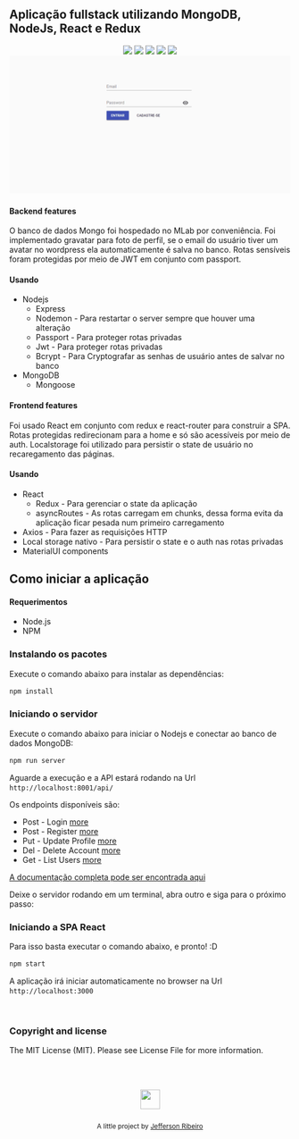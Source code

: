 ## Aplicação fullstack utilizando MongoDB, NodeJs, React e Redux
<p align="center">
  <img src="https://img.shields.io/badge/Mongoose-5.1.1-blue.svg?colorB=449a45">
  <img src="https://img.shields.io/badge/React-16.3.2-blue.svg">
  <img src="https://img.shields.io/badge/Redux-4.0.0-blue.svg?colorB=764abc">
  <img src="https://img.shields.io/badge/Nodejs-9.11.1-blue.svg?colorB=90c53f">
  <img src="https://img.shields.io/badge/Express-4.16.3-blue.svg?colorB=47535e">
  <br/>
  <img src="./doc/img/crud.gif">
</p>

#### Backend features
O banco de dados Mongo foi hospedado no MLab por conveniência.
Foi implementado gravatar para foto de perfil, se o email do usuário tiver um avatar
no wordpress ela automaticamente é salva no banco.
Rotas sensíveis foram protegidas por meio de JWT em conjunto com passport.


#### Usando
- Nodejs
  * Express
  * Nodemon - Para restartar o server sempre que houver uma alteração
  * Passport - Para proteger rotas privadas 
  * Jwt - Para proteger rotas privadas
  * Bcrypt - Para Cryptografar as senhas de usuário antes de salvar no banco
- MongoDB
  * Mongoose

#### Frontend features
Foi usado React em conjunto com redux e react-router para construir a SPA.
Rotas protegidas redirecionam para a home e só são acessíveis por meio de auth.
Localstorage foi utilizado para persistir o state de usuário no recaregamento das páginas.

#### Usando
- React
  * Redux - Para gerenciar o state da aplicação
  * asyncRoutes - As rotas carregam em chunks, dessa forma evita da aplicação ficar pesada num primeiro carregamento
- Axios - Para fazer as requisições HTTP
- Local storage nativo - Para persistir o state e o auth nas rotas privadas
- MaterialUI components

## Como iniciar a aplicação

#### Requerimentos

- Node.js
- NPM

### Instalando os pacotes

Execute o comando abaixo para instalar as dependências:
``` bash
npm install
```

### Iniciando o servidor

Execute o comando abaixo para iniciar o Nodejs e conectar ao banco de dados MongoDB:
``` bash
npm run server
```

Aguarde a execução e a API estará rodando na Url  `http://localhost:8001/api/`

Os endpoints disponíveis são:
- Post - Login [more](https://documenter.getpostman.com/view/4374482/teste-fullstack/RW87p9Mq#0e46cf7d-edf9-416c-bfab-84022d8a346e)
- Post - Register [more](https://documenter.getpostman.com/view/4374482/teste-fullstack/RW87p9Mq#db625518-ec7d-41c7-9894-189322033ac6)
- Put  - Update Profile [more](https://documenter.getpostman.com/view/4374482/teste-fullstack/RW87p9Mq#ee34ae20-fe46-46f5-8666-7ed784448d65)
- Del  - Delete Account [more](https://documenter.getpostman.com/view/4374482/teste-fullstack/RW87p9Mq#1481a07f-160a-4b9c-ba95-7ceb20266b53)
- Get  - List Users [more](https://documenter.getpostman.com/view/4374482/teste-fullstack/RW87p9Mq#5f812e40-7bf1-47e8-87bb-1390b2fdf70b)

[A documentação completa pode ser encontrada aqui](https://documenter.getpostman.com/view/4374482/teste-fullstack/RW87p9Mq)

Deixe o servidor rodando em um terminal, abra outro e siga para o próximo passo:

### Iniciando a SPA React

Para isso basta executar o comando abaixo, e pronto! :D
``` bash
npm start
```

A aplicação irá iniciar automaticamente no browser na Url `http://localhost:3000`

<br/>

### Copyright and license
The MIT License (MIT). Please see License File for more information.

<br/>
<br/>

<p align="center"><img src="https://avatars2.githubusercontent.com/u/20846473?s=70&v=4" width="35" height="35"/></p>
<p align="center">
<sub>A little project by <a href="http://www.jeffersonribeiro.com/">Jefferson Ribeiro</a></sub>
</p>

